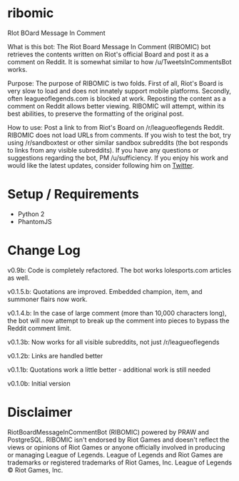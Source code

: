 # ribomic
RIot BOard Message In Comment

What is this bot: The Riot Board Message In Comment (RIBOMIC) bot retrieves the contents written on Riot's official Board and post it as a comment on Reddit. It is somewhat similar to how /u/TweetsInCommentsBot works.

Purpose: The purpose of RIBOMIC is two folds. First of all, Riot's Board is very slow to load and does not innately support mobile platforms. Secondly, often leagueoflegends.com is blocked at work. Reposting the content as a comment on Reddit allows better viewing. RIBOMIC will attempt, within its best abilities, to preserve the formatting of the original post.

How to use: Post a link to from Riot's Board on /r/leagueoflegends Reddit. RIBOMIC does not load URLs from comments. If you wish to test the bot, try using /r/sandboxtest or other similar sandbox subreddits (the bot responds to links from any visible subreddits). If you have any questions or suggestions regarding the bot, PM /u/sufficiency. If you enjoy his work and would like the latest updates, consider following him on [Twitter](https://twitter.com/SufficientStats).

# Setup / Requirements
* Python 2
* PhantomJS

# Change Log

v0.9b: Code is completely refactored. The bot works lolesports.com articles as well.

v0.1.5.b: Quotations are improved. Embedded champion, item, and summoner flairs now work.

v0.1.4.b: In the case of large comment (more than 10,000 characters long), the bot will now attempt to break up the comment into pieces to bypass the Reddit comment limit.

v0.1.3b: Now works for all visible subreddits, not just /r/leagueoflegends

v0.1.2b: Links are handled better

v0.1.1b: Quotations work a little better - additional work is still needed

v0.1.0b: Initial version


# Disclaimer
RiotBoardMessageInCommentBot (RIBOMIC) powered by PRAW and PostgreSQL. RIBOMIC isn't endorsed by Riot Games and doesn't reflect the views or opinions of Riot Games or anyone officially involved in producing or managing League of Legends. League of Legends and Riot Games are trademarks or registered trademarks of Riot Games, Inc. League of Legends © Riot Games, Inc.
